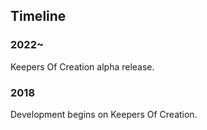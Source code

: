 ## Timeline

### 2022~
Keepers Of Creation alpha release.

### 2018
Development begins on Keepers Of Creation.
